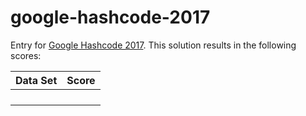 # google-hashcode-2017
Entry for [Google Hashcode 2017](https://hashcode.withgoogle.com/). This solution results in the following scores:

| Data Set                 | Score         |
| ------------------------ |:-------------:|
|                          |               |
|                          |               |
|                          |               |
|                          |               |
